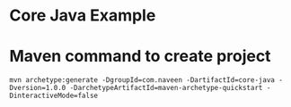 # Core Java Example

# Maven command to create project
```
mvn archetype:generate -DgroupId=com.naveen -DartifactId=core-java -Dversion=1.0.0 -DarchetypeArtifactId=maven-archetype-quickstart -DinteractiveMode=false
```